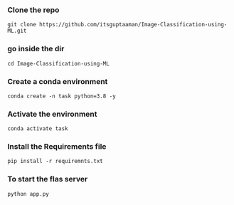 ### Clone the repo
```
git clone https://github.com/itsguptaaman/Image-Classification-using-ML.git
```

### go inside the dir
```
cd Image-Classification-using-ML 
```
### Create a conda environment
```
conda create -n task python=3.8 -y
```

### Activate the environment
```
conda activate task
```

### Install the Requirements file
```
pip install -r requiremnts.txt
```

### To start the flas server 
```
python app.py
```